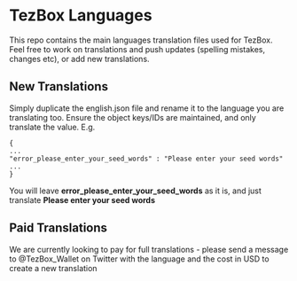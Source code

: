 # TezBox Languages

This repo contains the main languages translation files used for TezBox. Feel free to work on translations and push updates (spelling mistakes, changes etc), or add new translations.

## New Translations

Simply duplicate the english.json file and rename it to the language you are translating too. Ensure the object keys/IDs are maintained, and only translate the value. E.g.
```
{
...
"error_please_enter_your_seed_words" : "Please enter your seed words"
...
}
```

You will leave **error_please_enter_your_seed_words** as it is, and just translate **Please enter your seed words**

## Paid Translations

We are currently looking to pay for full translations - please send a message to @TezBox_Wallet on Twitter with the language and the cost in USD to create a new translation
